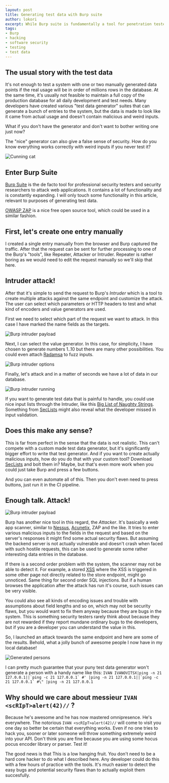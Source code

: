 ```yaml
---
layout: post
title: Generating test data with Burp suite
author: lokori
excerpt: While Burp suite is fundamentally a tool for penetration testers and security researchers, it has other uses too. A developer could use it to neatly generate a bunch of test data for example.
tags:
- Burp
- hacking
- software security
- testing
- test data
---
```



## The usual story with the test data

It's not enough to test a system with one or two manually generated data points if the real usage will be in order of millions rows in the database. At the same time, it's usually not feasible to maintain a full copy of the production database for all daily development and test needs. Many developers have created various "test data generator" suites that can generate a bunch of entries to the system, but the data is made to look like it came from actual usage and doesn't contain malicious and weird inputs.

What if you don't have the generator and don't want to bother writing one just now?

The "nice" generator can also give a false sense of security. How do you know everything works correctly with weird inputs if you never test it? 

![Cunning cat](/img/burp-test-data/kisuli.png)

## Enter Burp Suite

[Burp Suite](https://portswigger.net/burp) is the de facto tool for professional security testers and security researchers to attack web applications. It contains a lot of functionality and is constantly expanding. I will only touch some functionality in this article, relevant to purposes of generating test data.

[OWASP ZAP](https://www.owasp.org/index.php/OWASP_Zed_Attack_Proxy_Project) is a nice free open source tool, which could be used in a similar fashion. 

## First, let's create one entry manually

I created a single entry manually from the browser and Burp captured the traffic. After that the request can be sent for further processing to one of the Burp's "tools", like Repeater, Attacker or Intruder. Repeater is rather boring as we would need to edit the request manually so we'll skip that here.

## Intruder attack!

After that it's simple to send the request to Burp's *Intruder* which is a tool to create multiple attacks against the same endpoint and customize the attack. The user can select which parameters or HTTP headers to test and what kind of encoders and value generators are used. 

First we need to select which part of the request we want to attack. In this case I have marked the name fields as the targets.

![Burp intruder payload](/img/burp-test-data/intruder-payload.png)

Next, I can select the value generator. In this case, for simplicity, I have chosen to generate numbers 1..10 but there are many other possibilities. You could even attach [Radamsa](https://github.com/aoh/radamsa) to fuzz inputs.

![Burp intruder options](/img/burp-test-data/intruder-options.png)

Finally, let's attack and in a matter of seconds we have a lot of data in our database.

![Burp intruder running](/img/burp-test-data/intruder-attack.png)

If you want to generate test data that is painful to handle, you could use nice input lists through the Intruder, like this [Big List of Naughty Strings](https://github.com/minimaxir/big-list-of-naughty-strings/blob/master/blns.txt). Something from [SecLists](https://github.com/danielmiessler/SecLists) might also reveal what the developer missed in input validation.


## Does this make any sense?

This is far from perfect in the sense that the data is not realistic. This can't compete with a custom made test data generator, but it's significantly bigger effort to write that test generator. And if you want to create actually malicious inputs, how do you do that with your custom tool? Download [SecLists](https://github.com/danielmiessler/SecLists) and bolt them in? Maybe, but that's even more work when you could just take Burp and press a few buttons.

And you can even automate all of this. Then you don't even need to press buttons, just run it in the CI pipeline.

## Enough talk. Attack!

![Burp intruder payload](/img/burp-test-data/attack.jpg)

Burp has another nice tool in this regard, the *Attacker*. It's basically a web app scanner, similar to [Nessus](https://www.tenable.com/products/nessus/nessus-professional), [Acunetix](https://www.acunetix.com/web-vulnerability-scanner/), ZAP and the like. It tries to enter various malicious inputs to the fields in the request and based on the server's responses it might find some actual security flaws. But assuming the backend server is not actually vulnerable and doesn't crash when faced with such hostile requests, this can be used to generate some rather interesting data entries in the database.

If there is a second order problem with the system, the scanner may not be able to detect it. For example, a stored [XSS](https://en.wikipedia.org/wiki/Cross-site_scripting) where the XSS is triggered in some other page not directly related to the store endpoint, might go unnoticed. Same thing for second order SQL injections. But if a human browses the application after the attack has run it's course, such issues can be very visible. 

You could also see all kinds of encoding issues and trouble with assumptions about field lengths and so on, which may not be security flaws, but you would want to fix them anyway because they are bugs in the system. This is something security testers rarely think about because they are not rewarded if they report mundane ordinary bugs to the developers, but if you are a developer you can understand the value in this.

So, I launched an attack towards the same endpoint and here are some of the results. Behold, what a jolly bunch of awesome people I now have in my local database!

![Generated persons](/img/burp-test-data/generated-persons.png)

I can pretty much guarantee that your puny test data generator won't generate a person with a handy name like this:
```IVAN IVANOVITSX|ping -n 21 127.0.0.1||`ping -c 21 127.0.0.1` #' |ping -n 21 127.0.0.1||`ping -c 21 127.0.0.1` #\" |ping -n 21 127.0.0.1```


## Why should we care about messieur ```IVAN <scRIpT>alert(42)//``` ?

Because he's awesome and he has now mastered omnipresence. He's everywhere. The notorious ```IVAN <scRIpT>alert(42)//``` will come to visit you one day so better be certain that everything works. Even if no one tries to hack you, sooner or later someone will throw something extremely weird into your API. Don't think you are fine because you are using some hocus pocus encoder library or parser. Test it!

The good news is that This is a low hanging fruit. You don't need to be a hard core hacker to do what I described here. Any developer could do this with a few hours of practice with the tools. It's much easier to detect the easy bugs and potential security flaws than to actually exploit them succesfully.

